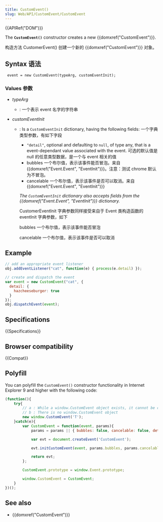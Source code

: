 ```yaml
---
title: CustomEvent()
slug: Web/API/CustomEvent/CustomEvent
---
```


{{APIRef("DOM")}}

The **`CustomEvent()`** constructor creates a new {{domxref("CustomEvent")}}.

构造方法 CustomerEvent() 创建一个新的 {{domxref("CustomEvent")}} 对象。

## Syntax 语法

```
 event = new CustomEvent(typeArg, customEventInit);
```

### Values 参数

- _typeArg_
  - : 一个表示 event 名字的字符串
- _customEventInit_

  - : Is a `CustomEventInit` dictionary, having the following fields: 一个字典类型参数，有如下字段

    - `"detail"`, optional and defaulting to `null`, of type any, that is a event-dependant value associated with the event. 可选的默认值是 null 的任意类型数据，是一个与 event 相关的值
    - bubbles 一个布尔值，表示该事件能否冒泡。来自 {{domxref("Event.Event", "EventInit")}}。注意：测试 chrome 默认为不冒泡。
    - cancelable 一个布尔值，表示该事件是否可以取消。来自 {{domxref("Event.Event", "EventInit")}}

    <div class="note"><p><em>The <code>CustomEventInit</code></em><em> dictionary also accepts fields from the {{domxref("Event.Event", "EventInit")}} dictionary.</em></p><p>CustomerEventInit 字典参数同样接受来自于 Event 类构造函数的 eventInit 字典参数，如下</p><p>bubbles 一个布尔值，表示该事件能否冒泡</p><p>cancelable 一个布尔值，表示该事件是否可以取消</p></div>

## Example

```js
// add an appropriate event listener
obj.addEventListener("cat", function(e) { process(e.detail) });

// create and dispatch the event
var event = new CustomEvent("cat", {
  detail: {
    hazcheeseburger: true
  }
});
obj.dispatchEvent(event);
```

## Specifications

{{Specifications}}

## Browser compatibility

{{Compat}}

## Polyfill

You can polyfill the `CustomEvent()` constructor functionality in Internet Explorer 9 and higher with the following code:

```js
(function(){
    try{
        // a : While a window.CustomEvent object exists, it cannot be called as a constructor.
        // b : There is no window.CustomEvent object
        new window.CustomEvent('T');
    }catch(e){
        var CustomEvent = function(event, params){
            params = params || { bubbles: false, cancelable: false, detail: undefined };

            var evt = document.createEvent('CustomEvent');

            evt.initCustomEvent(event, params.bubbles, params.cancelable, params.detail);

            return evt;
        };

        CustomEvent.prototype = window.Event.prototype;

        window.CustomEvent = CustomEvent;
    }
})();
```

## See also

- {{domxref("CustomEvent")}}

